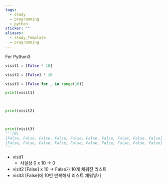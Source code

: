```yaml
---
tags:
  - study
  - programming
  - python
sticker: ""
aliases:
  - study_Template
  - programming
---
```

For Python3

```python
visit1 = [False * 10]

visit2 = [False] * 10

visit3 = [False for _ in range(10)]

print(visit1)

  

print(visit2)

  

print(visit3)
'''[0]
[False, False, False, False, False, False, False, False, False, False]
[False, False, False, False, False, False, False, False, False, False]
'''
```

- visit1
	- 사실상 0 x 10 -> 0
- visit2 \[False] x 10 -> False가 10개 채워진 리스트
- visit3 \[False]에 10번 반복해서 리스트 채워넣기